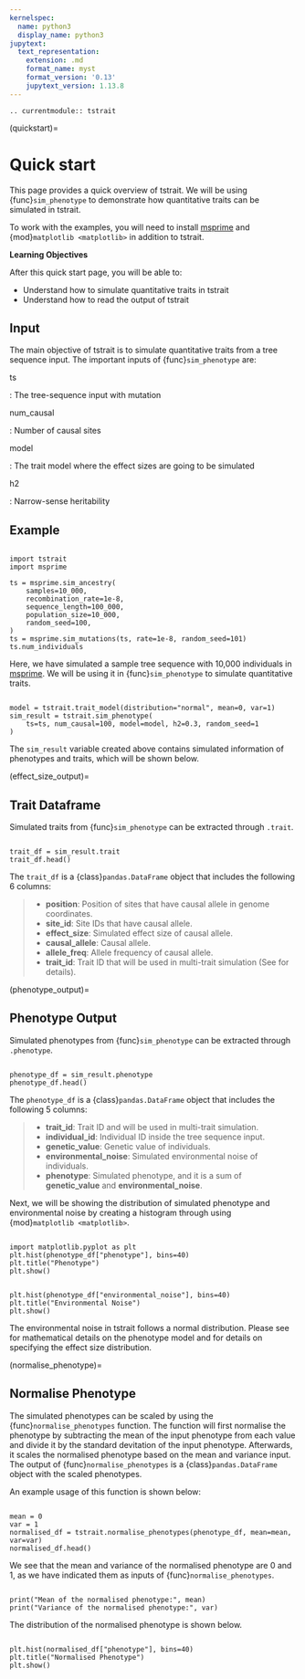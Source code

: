 ```yaml
---
kernelspec:
  name: python3
  display_name: python3
jupytext:
  text_representation:
    extension: .md
    format_name: myst
    format_version: '0.13'
    jupytext_version: 1.13.8
---
```


```{eval-rst}
.. currentmodule:: tstrait
```

(quickstart)=

# Quick start

This page provides a quick overview of tstrait. We will be using {func}`sim_phenotype` to
demonstrate how quantitative traits can be simulated in tstrait.

To work with the examples, you will need to install
[msprime](msprime:sec_intro) and {mod}`matplotlib <matplotlib>` in
addition to tstrait.

**Learning Objectives**

After this quick start page, you will be able to:

- Understand how to simulate quantitative traits in tstrait
- Understand how to read the output of tstrait

## Input

The main objective of tstrait is to simulate quantitative traits from a tree sequence input. The important
inputs of {func}`sim_phenotype` are:

ts

: The tree-sequence input with mutation

num_causal

: Number of causal sites

model

: The trait model where the effect sizes are going to be simulated

h2

: Narrow-sense heritability

## Example

```{code-cell}

import tstrait
import msprime

ts = msprime.sim_ancestry(
    samples=10_000,
    recombination_rate=1e-8,
    sequence_length=100_000,
    population_size=10_000,
    random_seed=100,
)
ts = msprime.sim_mutations(ts, rate=1e-8, random_seed=101)
ts.num_individuals
```

Here, we have simulated a sample tree sequence with 10,000 individuals in [msprime](msprime:sec_intro).
We will be using it in {func}`sim_phenotype` to simulate quantitative traits.

```{code-cell}

model = tstrait.trait_model(distribution="normal", mean=0, var=1)
sim_result = tstrait.sim_phenotype(
    ts=ts, num_causal=100, model=model, h2=0.3, random_seed=1
)
```

The `sim_result` variable created above contains simulated information of phenotypes and traits,
which will be shown below.

(effect_size_output)=

## Trait Dataframe

Simulated traits from {func}`sim_phenotype` can be extracted through `.trait`.

```{code-cell}

trait_df = sim_result.trait
trait_df.head()
```

The `trait_df` is a {class}`pandas.DataFrame` object that includes the following 6 columns:

> - **position**: Position of sites that have causal allele in genome coordinates.
> - **site_id**: Site IDs that have causal allele.
> - **effect_size**: Simulated effect size of causal allele.
> - **causal_allele**: Causal allele.
> - **allele_freq**: Allele frequency of causal allele.
> - **trait_id**: Trait ID that will be used in multi-trait simulation (See
[](multi_trait) for details).

(phenotype_output)=

## Phenotype Output

Simulated phenotypes from {func}`sim_phenotype` can be extracted through `.phenotype`.

```{code-cell}

phenotype_df = sim_result.phenotype
phenotype_df.head()
```

The `phenotype_df` is a {class}`pandas.DataFrame` object that includes the following 5 columns:

> - **trait_id**: Trait ID and will be used in multi-trait simulation.
> - **individual_id**: Individual ID inside the tree sequence input.
> - **genetic_value**: Genetic value of individuals.
> - **environmental_noise**: Simulated environmental noise of individuals.
> - **phenotype**: Simulated phenotype, and it is a sum of **genetic_value** and **environmental_noise**.

Next, we will be showing the distribution of simulated phenotype and environmental noise by creating
a histogram through using {mod}`matplotlib <matplotlib>`.

```{code-cell}

import matplotlib.pyplot as plt
plt.hist(phenotype_df["phenotype"], bins=40)
plt.title("Phenotype")
plt.show()
```

```{code-cell}

plt.hist(phenotype_df["environmental_noise"], bins=40)
plt.title("Environmental Noise")
plt.show()
```

The environmental noise in tstrait follows a normal distribution. Please see [](phenotype_model)
for mathematical details on the phenotype model and [](effect_size_dist) for details on
specifying the effect size distribution.

(normalise_phenotype)=

## Normalise Phenotype

The simulated phenotypes can be scaled by using the {func}`normalise_phenotypes` function. The function
will first normalise the phenotype by subtracting the mean of the input phenotype from each
value and divide it by the standard devitation of the input phenotype.
Afterwards, it scales the normalised phenotype based on the mean and variance input.
The output of {func}`normalise_phenotypes` is a {class}`pandas.DataFrame` object with the scaled phenotypes.

An example usage of this function is shown below:

```{code-cell}

mean = 0
var = 1
normalised_df = tstrait.normalise_phenotypes(phenotype_df, mean=mean, var=var)
normalised_df.head()
```

We see that the mean and variance of the normalised phenotype are 0 and 1, as we have indicated them
as inputs of {func}`normalise_phenotypes`.

```{code-cell}

print("Mean of the normalised phenotype:", mean)
print("Variance of the normalised phenotype:", var)
```

The distribution of the normalised phenotype is shown below.

```{code-cell}

plt.hist(normalised_df["phenotype"], bins=40)
plt.title("Normalised Phenotype")
plt.show()
```
